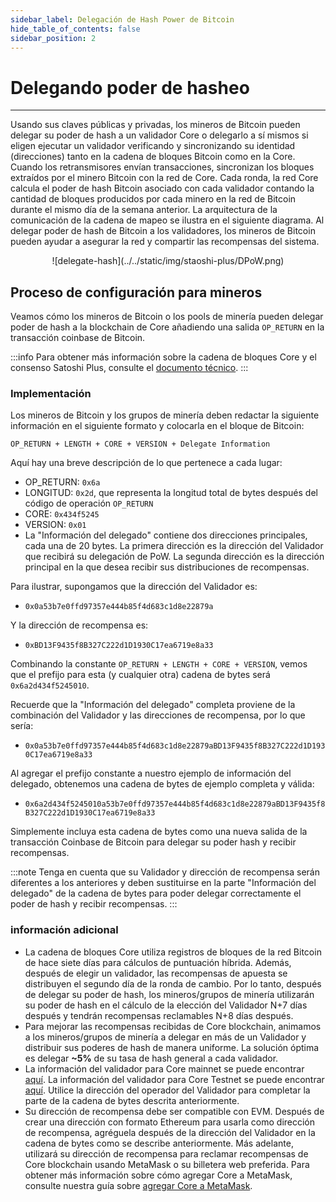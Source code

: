 ```yaml
---
sidebar_label: Delegación de Hash Power de Bitcoin
hide_table_of_contents: false
sidebar_position: 2
---
```


# Delegando poder de hasheo

---

Usando sus claves públicas y privadas, los mineros de Bitcoin pueden delegar su poder de hash a un validador Core o delegarlo a sí mismos si eligen ejecutar un validador verificando y sincronizando su identidad (direcciones) tanto en la cadena de bloques Bitcoin como en la Core. Cuando los retransmisores envían transacciones, sincronizan los bloques extraídos por el minero Bitcoin con la red de Core. Cada ronda, la red Core calcula el poder de hash Bitcoin asociado con cada validador contando la cantidad de bloques producidos por cada minero en la red de Bitcoin durante el mismo día de la semana anterior. La arquitectura de la comunicación de la cadena de mapeo se ilustra en el siguiente diagrama. Al delegar poder de hash de Bitcoin a los validadores, los mineros de Bitcoin pueden ayudar a asegurar la red y compartir las recompensas del sistema.

<p align="center">
![delegate-hash](../../static/img/staoshi-plus/DPoW.png)
</p>

## Proceso de configuración para mineros

Veamos cómo los mineros de Bitcoin o los pools de minería pueden delegar poder de hash a la blockchain de Core añadiendo una salida `OP_RETURN` en la transacción coinbase de Bitcoin.

:::info
Para obtener más información sobre la cadena de bloques Core y el consenso Satoshi Plus, consulte el [documento técnico](https://whitepaper.coredao.org/).
:::

### Implementación

Los mineros de Bitcoin y los grupos de minería deben redactar la siguiente información en el siguiente formato y colocarla en el bloque de Bitcoin:

`OP_RETURN + LENGTH + CORE + VERSION + Delegate Information`

Aquí hay una breve descripción de lo que pertenece a cada lugar:

- OP_RETURN: `0x6a`
- LONGITUD: `0x2d`, que representa la longitud total de bytes después del código de operación `OP_RETURN`
- CORE: `0x434f5245`
- VERSION: `0x01`
- La "Información del delegado" contiene dos direcciones principales, cada una de 20 bytes. La primera dirección es la dirección del Validador que recibirá su delegación de PoW. La segunda dirección es la dirección principal en la que desea recibir sus distribuciones de recompensas.

Para ilustrar, supongamos que la dirección del Validador es:

- &#x20;`0x0a53b7e0ffd97357e444b85f4d683c1d8e22879a`&#x20;

Y la dirección de recompensa es:

- &#x20;`0xBD13F9435f8B327C222d1D1930C17ea6719e8a33` &#x20;

Combinando la constante `OP_RETURN + LENGTH + CORE + VERSION`, vemos que el prefijo para esta (y cualquier otra) cadena de bytes será `0x6a2d434f5245010`.

Recuerde que la "Información del delegado" completa proviene de la combinación del Validador y las direcciones de recompensa, por lo que sería:

- `0x0a53b7e0ffd97357e444b85f4d683c1d8e22879aBD13F9435f8B327C222d1D1930C17ea6719e8a33`

Al agregar el prefijo constante a nuestro ejemplo de información del delegado, obtenemos una cadena de bytes de ejemplo completa y válida:

- `0x6a2d434f5245010a53b7e0ffd97357e444b85f4d683c1d8e22879aBD13F9435f8B327C222d1D1930C17ea6719e8a33`

Simplemente incluya esta cadena de bytes como una nueva salida de la transacción Coinbase de Bitcoin para delegar su poder hash y recibir recompensas.

:::note
Tenga en cuenta que su Validador y dirección de recompensa serán diferentes a los anteriores y deben sustituirse en la parte "Información del delegado" de la cadena de bytes para poder delegar correctamente el poder de hash y recibir recompensas.
:::

### información adicional

- La cadena de bloques Core utiliza registros de bloques de la red Bitcoin de hace siete días para cálculos de puntuación híbrida. Además, después de elegir un validador, las recompensas de apuesta se distribuyen el segundo día de la ronda de cambio. Por lo tanto, después de delegar su poder de hash, los mineros/grupos de minería utilizarán su poder de hash en el cálculo de la elección del Validador N+7 días después y tendrán recompensas reclamables N+8 días después.
- Para mejorar las recompensas recibidas de Core blockchain, animamos a los mineros/grupos de minería a delegar en más de un Validador y distribuir sus poderes de hash de manera uniforme. La solución óptima es delegar **\~5%** de su tasa de hash general a cada validador.
- La información del validador para Core mainnet se puede encontrar [aquí](https://stake.coredao.org/). La información del validador para Core Testnet se puede encontrar [aquí](https://stake.test2.btcs.network/). Utilice la dirección del operador del Validador para completar la parte de la cadena de bytes descrita anteriormente.
- Su dirección de recompensa debe ser compatible con EVM. Después de crear una dirección con formato Ethereum para usarla como dirección de recompensa, agréguela después de la dirección del Validador en la cadena de bytes como se describe anteriormente. Más adelante, utilizará su dirección de recompensa para reclamar recompensas de Core blockchain usando MetaMask o su billetera web preferida. Para obtener más información sobre cómo agregar Core a MetaMask, consulte nuestra guía sobre [agregar Core a MetaMask](https://medium.com/@core_dao/add-core-to-metamask-7b1dd90041ce).
